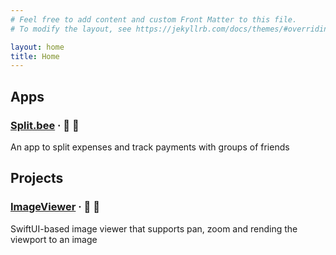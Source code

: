 ```yaml
---
# Feel free to add content and custom Front Matter to this file.
# To modify the layout, see https://jekyllrb.com/docs/themes/#overriding-theme-defaults

layout: home
title: Home
---
```


## Apps

### [Split.bee](/splitbee/index) · 🐝 💜
An app to split expenses and track payments with groups of friends

## Projects

### [ImageViewer](https://github.com/chad2408m/ImageViewer) · 🌄 🔎
SwiftUI-based image viewer that supports pan, zoom and rending the viewport to an image

